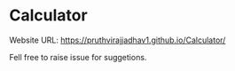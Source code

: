 # Calculator
Website URL: https://pruthvirajjadhav1.github.io/Calculator/
<p>Fell free to raise issue for suggetions.
